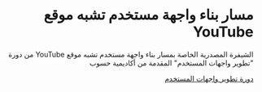 <div dir="rtl">
<h1> مسار بناء واجهة مستخدم تشبه موقع YouTube </h1>
<p>الشيفرة المصدرية الخاصة بمسار بناء واجهة مستخدم تشبه موقع YouTube من دورة "تطوير واجهات المستخدم" المقدمة من أكاديمية حسوب</p>

<div>
<a href="https://academy.hsoub.com/learn/front-end-web-development/">دورة تطوير واجهات المستخدم</a>
</div>
</div> 
